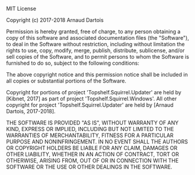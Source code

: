 MIT License

Copyright (c) 2017-2018 Arnaud Dartois

Permission is hereby granted, free of charge, to any person obtaining a copy
of this software and associated documentation files (the "Software"), to deal
in the Software without restriction, including without limitation the rights
to use, copy, modify, merge, publish, distribute, sublicense, and/or sell
copies of the Software, and to permit persons to whom the Software is
furnished to do so, subject to the following conditions:

The above copyright notice and this permission notice shall be included in all
copies or substantial portions of the Software.

Copyright for portions of project 'Topshelf.Squirrel.Updater' are held by [Kibnet, 2017] as part of project 'Topshelf.Squirrel.Windows'.
All other copyright for project 'Topshelf.Squirrel.Updater' are held by [Arnaud Dartois, 2017-2018].

THE SOFTWARE IS PROVIDED "AS IS", WITHOUT WARRANTY OF ANY KIND, EXPRESS OR
IMPLIED, INCLUDING BUT NOT LIMITED TO THE WARRANTIES OF MERCHANTABILITY,
FITNESS FOR A PARTICULAR PURPOSE AND NONINFRINGEMENT. IN NO EVENT SHALL THE
AUTHORS OR COPYRIGHT HOLDERS BE LIABLE FOR ANY CLAIM, DAMAGES OR OTHER
LIABILITY, WHETHER IN AN ACTION OF CONTRACT, TORT OR OTHERWISE, ARISING FROM,
OUT OF OR IN CONNECTION WITH THE SOFTWARE OR THE USE OR OTHER DEALINGS IN THE
SOFTWARE.
